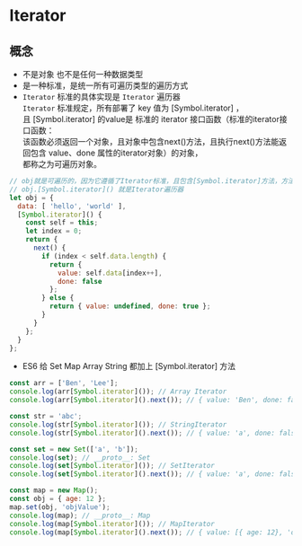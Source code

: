# Iterator 

## 概念 
- 不是对象 也不是任何一种数据类型  
- 是一种标准，是统一所有可遍历类型的遍历方式
- `Iterator` 标准的具体实现是 `Iterator` 遍历器  
  `Iterator` 标准规定，所有部署了 key 值为 [Symbol.iterator] ，  
  且 [Symbol.iterator] 的value是 标准的 iterator 接口函数（标准的iterator接口函数：  
  该函数必须返回一个对象，且对象中包含next()方法，且执行next()方法能返回包含 value、done 属性的iterator对象）的对象，  
  都称之为可遍历对象。  

```js
// obj就是可遍历的，因为它遵循了Iterator标准，且包含[Symbol.iterator]方法，方法函数也符合标准的Iterator接口规范。
// obj.[Symbol.iterator]() 就是Iterator遍历器
let obj = {
  data: [ 'hello', 'world' ],
  [Symbol.iterator]() {
    const self = this;
    let index = 0;
    return {
      next() {
        if (index < self.data.length) {
          return {
            value: self.data[index++],
            done: false
          };
        } else {
          return { value: undefined, done: true };
        }
      }
    };
  }
};
```

- ES6 给 Set Map Array String 都加上 [Symbol.iterator] 方法

```js
const arr = ['Ben', 'Lee'];
console.log(arr[Symbol.iterator]()); // Array Iterator
console.log(arr[Symbol.iterator]().next()); // { value: 'Ben', done: false }

const str = 'abc';
console.log(str[Symbol.iterator]()); // StringIterator
console.log(str[Symbol.iterator]().next()); // { value: 'a', done: false }

const set = new Set(['a', 'b']);
console.log(set); // __proto__: Set
console.log(set[Symbol.iterator]()); // SetIterator
console.log(set[Symbol.iterator]().next()); // { value: 'a', done: false }

const map = new Map();
const obj = { age: 12 };
map.set(obj, 'objValue');
console.log(map); // __proto__: Map
console.log(map[Symbol.iterator]()); // MapIterator
console.log(map[Symbol.iterator]().next()); // { value: [{ age: 12}, 'objValue'], done: false }
```
